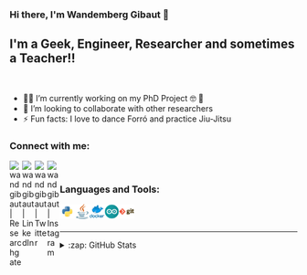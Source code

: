 ### Hi there, I'm Wandemberg Gibaut 👋


## I'm a Geek, Engineer, Researcher and sometimes a Teacher!!

<br />

- :man_technologist: I’m currently working on my PhD Project :nerd_face: :thinking: 	  
- 👯 I’m looking to collaborate with other researchers
- ⚡ Fun facts: I love to dance Forró and practice Jiu-Jitsu



### Connect with me:

[<img align="left" alt="wandgibaut | Researchgate" width="22px" src="https://cdn.jsdelivr.net/npm/simple-icons@v3/icons//researchgate.svg" />][researchgate]
[<img align="left" alt="wandgibaut | LinkedIn" width="22px" src="https://cdn.jsdelivr.net/npm/simple-icons@v3/icons/linkedin.svg" />][linkedin]
[<img align="left" alt="wandgibaut | Twitter" width="22px" src="https://cdn.jsdelivr.net/npm/simple-icons@v3/icons/twitter.svg" />][twitter]
[<img align="left" alt="wandgibaut | Instagram" width="22px" src="https://cdn.jsdelivr.net/npm/simple-icons@v3/icons/instagram.svg" />][instagram]

<br />


### Languages and Tools:

[<img align="left" alt="Python" width="26px" src="https://raw.githubusercontent.com/github/explore/80688e429a7d4ef2fca1e82350fe8e3517d3494d/topics/python/python.png" />][github]
[<img align="left" alt="Java" width="26px" src="https://raw.githubusercontent.com/github/explore/80688e429a7d4ef2fca1e82350fe8e3517d3494d/topics/java/java.png" />][github]
[<img align="left" alt="docker" width="26px" src="https://raw.githubusercontent.com/github/explore/80688e429a7d4ef2fca1e82350fe8e3517d3494d/topics/docker/docker.png" />][github]
[<img align="left" alt="arduino" width="26px" src="https://raw.githubusercontent.com/github/explore/80688e429a7d4ef2fca1e82350fe8e3517d3494d/topics/arduino/arduino.png" />][github]
[<img align="left" alt="arduino" width="26px" src="https://raw.githubusercontent.com/github/explore/80688e429a7d4ef2fca1e82350fe8e3517d3494d/topics/git/git.png" />][github]

<br />
<br />

---


<details>
  <summary>:zap: GitHub Stats</summary>

 <a href="https://github.com/anuraghazra/github-readme-stats">
  <img align="center" src="https://github-readme-stats.codestackr.vercel.app/api?username=wandgibaut&count_private=true&show_icons=true&hide_border=true" />
 </a>
 <a href="https://github.com/anuraghazra/github-readme-stats">
  <img align="center" src="https://github-readme-stats.vercel.app/api/top-langs/?username=wandgibaut&layout=compact" />
 </a>
</details>





[website]: https://codeSTACKr.com
[github]: https://github.com/wandgibaut
[twitter]: https://twitter.com/wandgibaut
[instagram]: https://instagram.com/wandgibaut
[linkedin]: https://www.linkedin.com/in/wandgibaut/
[researchgate]: https://www.researchgate.net/profile/Wandemberg_Gibaut

